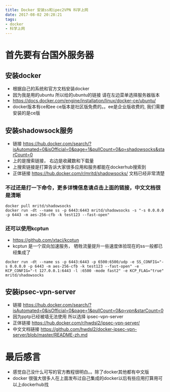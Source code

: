 ```yaml
---
title: Docker 安装ss和ipec2VPN 科学上网
date: 2017-08-02 20:28:21
tags:
- docker
- 科学上网
---
```


# 首先要有台国外服务器

## 安装docker
- 根据自己的系统和官方文档安装docker
- 因为我是用的ubuntu 所以给的ubuntu的链接 请在左边菜单选择服务器版本
- https://docs.docker.com/engine/installation/linux/docker-ce/ubuntu/
- docker版本有ce和ee ce版本是社区版免费的。。ee是企业版收费的, 我们需要安装的是ce版

## 安装shadowsock服务

- 链接 https://hub.docker.com/search/?isAutomated=0&isOfficial=0&page=1&pullCount=0&q=shadowsocks&starCount=0
- 上的是搜索链接， 右边是收藏数和下载量
- 上搜索链接是打算告诉大家很多应用和服务都能在dockerhub搜索到
- 正体链接 https://hub.docker.com/r/mritd/shadowsocks/ 文档已经非常清楚

### 不过还是打一下命令，更多详情信息请点击上面的链接，中文文档很是清晰
```
docker pull mritd/shadowsocks
docker run -dt --name ss -p 6443:6443 mritd/shadowsocks -s "-s 0.0.0.0 -p 6443 -m aes-256-cfb -k test123 --fast-open"
```

### 还可以使用kcptun
- https://github.com/xtaci/kcptun
- kcptun 是一个双向加速服务， 牺牲流量提升一些速度体验现在的ss一般都已经集成了
```
docker run -dt --name ss -p 6443:6443 -p 6500:6500/udp -e SS_CONFIG="-s 0.0.0.0 -p 6443 -m aes-256-cfb -k test123 --fast-open" -e KCP_CONFIG="-t 127.0.0.1:6443 -l :6500 -mode fast2" -e KCP_FLAG="true" mritd/shadowsocks
```

## 安装ipsec-vpn-server

- 链接 https://hub.docker.com/search/?isAutomated=0&isOfficial=0&page=1&pullCount=0&q=vpn&starCount=0
- 因为pptp已经被墙无法使用 所以选择 ipsec-vpn-server
- 正体链接 https://hub.docker.com/r/hwdsl2/ipsec-vpn-server/
- 中文文档链接 https://github.com/hwdsl2/docker-ipsec-vpn-server/blob/master/README-zh.md

# 最后感言
- 感觉自己没什么可写的官方教程很明白。。除了docker其他都有中文版
- docker 很强大很多人在上面发布过自己集成的docker以后有些应用打算用可以上dockerhub找
